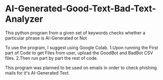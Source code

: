 # AI-Generated-Good-Text-Bad-Text-Analyzer
This python program from a given set of keywords checks whether a particular phrase is AI-Generated or Not

To use the program, I suggest using Google Colab.
1.Upon running the First part of Code to get Files from user, upload the GoodBot and BadBot CSV files.
2.Then run part by part the rest of code.

This program was planned to be used on emails in order to check phishing mails for it's AI-Generated Text.
